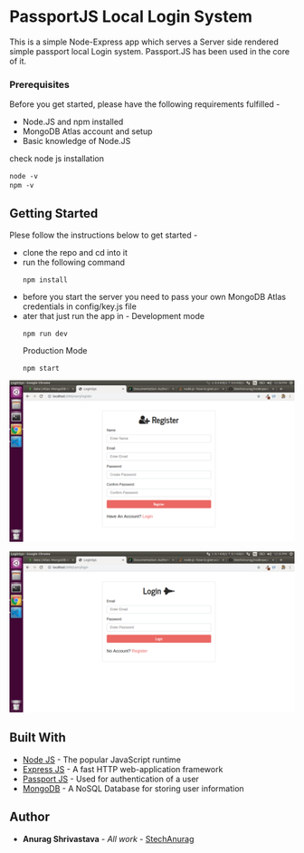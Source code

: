 # PassportJS Local Login System

This is a simple Node-Express app which serves a Server side rendered simple passport local Login system.
Passport.JS has been used in the core of it.


### Prerequisites
Before you get started, please have the following requirements fulfilled - 
 - Node.JS and npm installed
 - MongoDB Atlas account and setup
 - Basic knowledge of Node.JS

check node js installation
```
node -v
npm -v
```

## Getting Started

Plese follow the instructions below to get started -
 - clone the repo and cd into it
 - run the following command
    ````
    npm install

    ````
 - before you start the server you need to pass your own MongoDB Atlas credentials in config/key.js file
 - ater that just run the app in - 
    Development mode
    ```
    npm run dev
    ```
    Production Mode
    ```
    npm start
    ```
![register](register.png)

![Login](login.png)

## Built With

* [Node JS]() - The popular JavaScript runtime
* [Express JS]() - A fast HTTP web-application framework
* [Passport JS]() - Used for authentication of a user
* [MongoDB]() - A NoSQL Database for storing user information


## Author

* **Anurag Shrivastava** - *All work* - [StechAnurag](https://github.com/StechAnurag)

